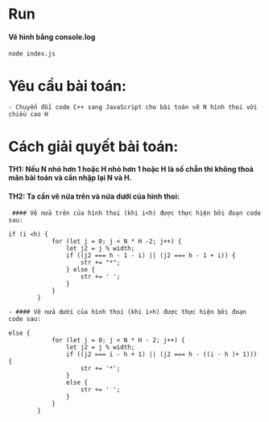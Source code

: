 
# Run

 #### Vẽ hình bằng console.log
```
node index.js
```


# Yêu cầu bài toán:
```
- Chuyển đổi code C++ sang JavaScript cho bài toán vẽ N hình thoi với chiều cao H 
```

# Cách giải quyết bài toán:


#### TH1: Nếu N nhỏ hơn 1 hoặc H nhỏ hơn 1 hoặc H là số chẵn thì không thoả mãn bài toán và cần nhập lại N và H.


#### TH2: Ta cần vẽ nửa trên và nửa dưới của hình thoi: 
```
 #### Vẽ nửa trên của hình thoi (khi i<h) được thực hiện bởi đoạn code sau:

if (i <h) {
            for (let j = 0; j < N * H -2; j++) {
                let j2 = j % width;
                if ((j2 === h - 1 - i) || (j2 === h - 1 + i)) {
                    str += "*";
                } else {
                    str += ' ';
                }
            }
        }

- #### Vẽ nửa dưới của hình thoi (khi i>h) được thực hiện bởi đoạn code sau: 

else {
            for (let j = 0; j < N * H - 2; j++) {
                let j2 = j % width;
                if ((j2 === i - h + 1) || (j2 === h - ((i - h )+ 1))) {
                    str += '*';
                }
                else {
                    str += ' ';
                }
            }
        }
```
